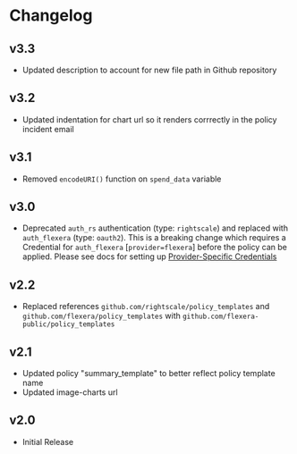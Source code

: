 # Changelog

## v3.3

- Updated description to account for new file path in Github repository

## v3.2

- Updated indentation for chart url so it renders corrrectly in the policy incident email

## v3.1

- Removed `encodeURI()` function on `spend_data` variable

## v3.0

- Deprecated `auth_rs` authentication (type: `rightscale`) and replaced with `auth_flexera` (type: `oauth2`).  This is a breaking change which requires a Credential for `auth_flexera` [`provider=flexera`] before the policy can be applied.  Please see docs for setting up [Provider-Specific Credentials](https://docs.flexera.com/flexera/EN/Automation/ProviderCredentials.htm)

## v2.2

- Replaced references `github.com/rightscale/policy_templates` and `github.com/flexera/policy_templates` with `github.com/flexera-public/policy_templates`

## v2.1

- Updated policy "summary_template" to better reflect policy template name
- Updated image-charts url

## v2.0

- Initial Release
